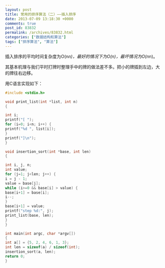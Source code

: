 ```yaml
---
layout: post
title: 常用的排序算法（二）——插入排序
date: 2013-07-09 13:18:30 +0000
comments: true
post_id: 83832
permalink: /archives/83832.html
categories: ["数据结构和算法"]
tags: ["排序算法", "算法"]
---
```


插入排序的平均时间复杂度为O(n*n)，最好的情况下为O(n)，最坏情况为O(n*n)。

其基本机理与我们平时打牌时整理手中的牌的做法差不多。把小的牌插到左边，大的牌往右边移。

用C语言实现如下：

``` c
#include <stdio.h>

void print_list(int *list, int n)
{

int i;
printf("[ ");
for (i=0; i<n; i++) {
printf("%d ", list[i]);
}
printf("]\n");
}

void insertion_sort(int *base, int len)
{

int i, j, n;
int value;
for (j=1; j<len; j++) {
i = j - 1;
value = base[j];
while (i>=0 && base[i] > value) {
base[i+1] = base[i];
i--;
}
base[i+1] = value;
printf("step %d:", j);
print_list(base, len);
}
}

int main(int argc, char *argv[])
{
int a[] = {5, 2, 4, 6, 1, 3};
int len = sizeof(a) / sizeof(int);
insertion_sort(a, len);
return 0;
}
```

